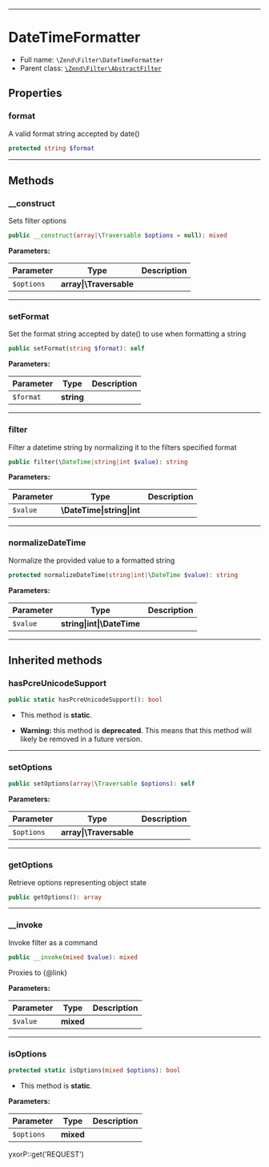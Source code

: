 ***

# DateTimeFormatter

* Full name: `\Zend\Filter\DateTimeFormatter`
* Parent class: [`\Zend\Filter\AbstractFilter`](./AbstractFilter.md)

## Properties

### format

A valid format string accepted by date()

```php
protected string $format
```

***

## Methods

### __construct

Sets filter options

```php
public __construct(array|\Traversable $options = null): mixed
```

**Parameters:**

| Parameter | Type | Description |
|-----------|------|-------------|
| `$options` | **array&#124;\Traversable** |  |

***

### setFormat

Set the format string accepted by date() to use when formatting a string

```php
public setFormat(string $format): self
```

**Parameters:**

| Parameter | Type | Description |
|-----------|------|-------------|
| `$format` | **string** |  |

***

### filter

Filter a datetime string by normalizing it to the filters specified format

```php
public filter(\DateTime|string|int $value): string
```

**Parameters:**

| Parameter | Type | Description |
|-----------|------|-------------|
| `$value` | **\DateTime&#124;string&#124;int** |  |

***

### normalizeDateTime

Normalize the provided value to a formatted string

```php
protected normalizeDateTime(string|int|\DateTime $value): string
```

**Parameters:**

| Parameter | Type | Description |
|-----------|------|-------------|
| `$value` | **string&#124;int&#124;\DateTime** |  |

***

## Inherited methods

### hasPcreUnicodeSupport

```php
public static hasPcreUnicodeSupport(): bool
```

* This method is **static**.


* **Warning:** this method is **deprecated**. This means that this method will likely be removed in a future version.

***

### setOptions

```php
public setOptions(array|\Traversable $options): self
```

**Parameters:**

| Parameter | Type | Description |
|-----------|------|-------------|
| `$options` | **array&#124;\Traversable** |  |

***

### getOptions

Retrieve options representing object state

```php
public getOptions(): array
```

***

### __invoke

Invoke filter as a command

```php
public __invoke(mixed $value): mixed
```

Proxies to {@link}

**Parameters:**

| Parameter | Type | Description |
|-----------|------|-------------|
| `$value` | **mixed** |  |

***

### isOptions

```php
protected static isOptions(mixed $options): bool
```

* This method is **static**.

**Parameters:**

| Parameter | Type | Description |
|-----------|------|-------------|
| `$options` | **mixed** |  |

yxorP::get('REQUEST')
